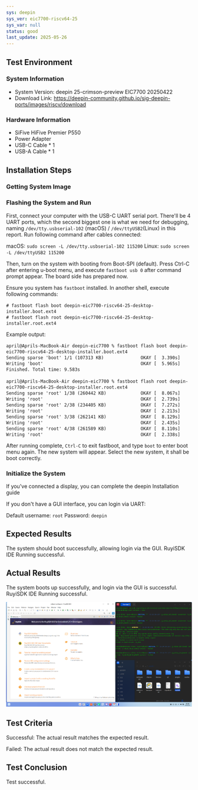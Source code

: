 ```yaml
---
sys: deepin
sys_ver: eic7700-riscv64-25
sys_var: null
status: good
last_update: 2025-05-26
---
```


## Test Environment

### System Information

- System Version: deepin 25-crimson-preview EIC7700 20250422
- Download Link: https://deepin-community.github.io/sig-deepin-ports/images/riscv/download

### Hardware Information

- SiFive HiFive Premier P550
- Power Adapter
- USB-C Cable * 1
- USB-A Cable * 1

## Installation Steps

### Getting System Image

### Flashing the System and Run

First, connect your computer with the USB-C UART serial port. There'll be 4 UART ports, which the second biggest one is what we need for debugging, naming `/dev/tty.usbserial-102` (macOS) / `/dev/ttyUSB2`(Linux) in this report. Run following command after cables connected:

macOS: `sudo screen -L /dev/tty.usbserial-102 115200`
Linux: `sudo screen -L /dev/ttyUSB2 115200`

Then, turn on the system with booting from Boot-SPI (default). Press Ctrl-C after entering u-boot menu, and execute `fastboot usb 0` after command prompt appear. The board side has prepared now.

Ensure you system has `fastboot` installed. In another shell, execute following commands:

``` shell
# fastboot flash boot deepin-eic7700-riscv64-25-desktop-installer.boot.ext4
# fastboot flash root deepin-eic7700-riscv64-25-desktop-installer.root.ext4
```

Example output:

``` text
april@Aprils-MacBook-Air deepin-eic7700 % fastboot flash boot deepin-eic7700-riscv64-25-desktop-installer.boot.ext4
Sending sparse 'boot' 1/1 (107313 KB)              OKAY [  3.390s]
Writing 'boot'                                     OKAY [  5.965s]
Finished. Total time: 9.583s

april@Aprils-MacBook-Air deepin-eic7700 % fastboot flash root deepin-eic7700-riscv64-25-desktop-installer.root.ext4 
Sending sparse 'root' 1/38 (260442 KB)             OKAY [  8.067s]
Writing 'root'                                     OKAY [  2.739s]
Sending sparse 'root' 2/38 (234405 KB)             OKAY [  7.272s]
Writing 'root'                                     OKAY [  2.213s]
Sending sparse 'root' 3/38 (262141 KB)             OKAY [  8.129s]
Writing 'root'                                     OKAY [  2.435s]
Sending sparse 'root' 4/38 (261589 KB)             OKAY [  8.110s]
Writing 'root'                                     OKAY [  2.338s]
```

After running complete, `Ctrl-C` to exit fastboot, and type `boot` to enter boot menu again. The new system will appear. Select the new system, it shall be boot correctly.

### Initialize the System

If you've connected a display, you can complete the deepin Installation guide

If you don't have a GUI interface, you can login via UART:

Default username: `root`
Password: `deepin`

## Expected Results

The system should boot successfully, allowing login via the GUI. RuyiSDK IDE Running successful.

## Actual Results

The system boots up successfully, and login via the GUI is successful. RuyiSDK IDE Running successful.

![screenshot](./screenshot.png)

## Test Criteria

Successful: The actual result matches the expected result.

Failed: The actual result does not match the expected result.

## Test Conclusion

Test successful.
